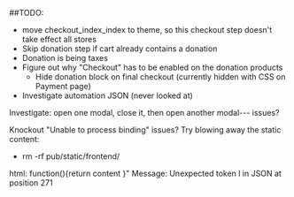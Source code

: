 ##TODO:
- move checkout_index_index to theme, so this checkout step doesn't take effect all stores
- Skip donation step if cart already contains a donation
- Donation is being taxes
- Figure out why "Checkout" has to be enabled on the donation products
    - Hide donation block on final checkout (currently hidden with CSS on Payment page)
- Investigate automation JSON (never looked at)




Investigate: 
open one modal, close it, then open another modal--- issues?

Knockout "Unable to process binding" issues? Try blowing away the static content:
- rm -rf pub/static/frontend/

html: function(){return content }"
Message: Unexpected token l in JSON at position 271
